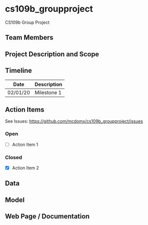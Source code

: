 # cs109b_groupproject
CS109b Group Project

## Team Members

## Project Description and Scope

## Timeline
|Date    |Description                                     |
|--------|------------------------------------------------|
|02/01/20|Milestone 1                                     |

## Action Items
See Issues:
https://github.com/mcdomx/cs109b_groupproject/issues

### Open
- [ ] Action Item 1

### Closed
- [x] Action Item 2


## Data

## Model

## Web Page / Documentation



